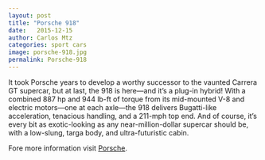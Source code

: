 ```yaml
---
layout: post
title: "Porsche 918"
date:   2015-12-15
author: Carlos Mtz
categories: sport cars
image: porsche-918.jpg
permalink: Porsche-918
---
```


It took Porsche years to develop a worthy successor to the vaunted Carrera GT supercar, but at last, the 918 is here—and it’s a plug-in hybrid! With a combined 887 hp and 944 lb-ft of torque from its mid-mounted V-8 and electric motors—one at each axle—the 918 delivers Bugatti-like acceleration, tenacious handling, and a 211-mph top end. And of course, it’s every bit as exotic-looking as any near-million-dollar supercar should be, with a low-slung, targa body, and ultra-futuristic cabin.


Fore more information visit [Porsche][Porsche].

[Porsche]: http://www.porsche.com/latin-america-es/
